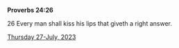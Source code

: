 **Proverbs 24:26**

26 Every man shall kiss his lips that giveth a right answer.

[Thursday 27-July, 2023](https://getbible.life/kjv/Proverbs/24/26)
